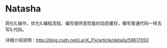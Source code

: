 # Natasha
简化IL操作，优化IL编程流程，编写提供高性能的动态缓存，像写普通代码一样去写IL代码。

详细介绍说明：http://blog.csdn.net/LanX_Fly/article/details/59617050
